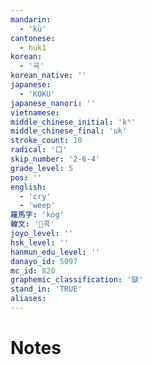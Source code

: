 ```yaml
---
mandarin:
  - 'kū'
cantonese:
  - huk1
korean:
  - '곡'
korean_native: ''
japanese:
  - 'KOKU'
japanese_nanori: ''
vietnamese:
middle_chinese_initial: 'kʰ'
middle_chinese_final: 'uk'
stroke_count: 10
radical: '口'
skip_number: '2-6-4'
grade_level: 5
pos: ''
english:
  - 'cry'
  - 'weep'
羅馬字: 'kog'
韓文: '콕'
joyo_level: ''
hsk_level: ''
hanmun_edu_level: ''
danayo_id: 5097
mc_id: 820
graphemic_classification: '獄'
stand_in: 'TRUE'
aliases:
---
```


# Notes
